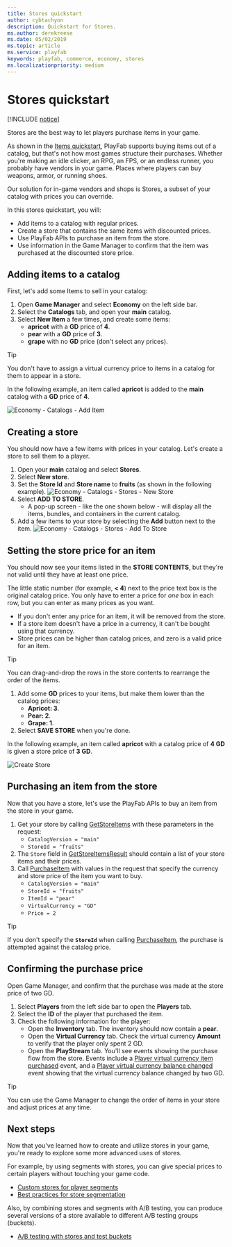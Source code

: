 ```yaml
---
title: Stores quickstart
author: cybtachyon
description: Quickstart for Stores.
ms.author: derekreese
ms.date: 05/02/2019
ms.topic: article
ms.service: playfab
keywords: playfab, commerce, economy, stores
ms.localizationpriority: medium
---
```


# Stores quickstart

[!INCLUDE [notice](../../../includes/_economy-deprecation.md)]

Stores are the best way to let players purchase items in your game.

As shown in the [Items quickstart](../items/quickstart.md), PlayFab supports buying items out of a catalog, but that's not how most games structure their purchases. Whether you're making an idle clicker, an RPG, an FPS, or an endless runner, you probably have vendors in your game. Places where players can buy weapons, armor, or running shoes.

Our solution for in-game vendors and shops is Stores, a subset of your catalog with prices you can override.

In this stores quickstart, you will:

* Add items to a catalog with regular prices.
* Create a store that contains the same items with discounted prices.
* Use PlayFab APIs to purchase an item from the store.
* Use information in the Game Manager to confirm that the item was purchased at the discounted store price.  

## Adding items to a catalog

First, let's add some Items to sell in your catalog:

1. Open **Game Manager** and select **Economy** on the left side bar.
1. Select the **Catalogs** tab, and open your **main** catalog.
1. Select **New Item** a few times, and create some items:
    * **apricot** with a **GD** price of **4**.
    * **pear** with a **GD** price of **3**.
    * **grape** with no **GD** price (don't select any prices).

> [!TIP]
> You don't have to assign a virtual currency price to items in a catalog for them to appear in a store.

In the following example, an item called **apricot** is added to the **main** catalog with a **GD** price of **4**.

![Economy - Catalogs - Add Item](../media/tutorials/game-manager-economy-catalogs-add-item.png)

## Creating a store

You should now have a few items with prices in your catalog. Let's create a store to sell them to a player.

1. Open your **main** catalog and select **Stores**.
1. Select **New store**.
1. Set the **Store Id** and **Store name** to **fruits** (as shown in the following example).
    ![Economy - Catalogs - Stores - New Store](../media/tutorials/game-manager-economy-catalogs-stores-new-store.png)
1. Select **ADD TO STORE**.
    * A pop-up screen - like the one shown below - will display all the items, bundles, and containers in the current catalog.
1. Add a few items to your store by selecting the **Add** button next to the item.
    ![Economy - Catalogs - Stores - Add To Store](../media/tutorials/game-manager-economy-catalogs-stores-add-to-store.png)

## Setting the store price for an item

You should now see your items listed in the **STORE CONTENTS**, but they're not valid until they have at least one price.

The little static number (for example, **< 4**) next to the price text box is the original catalog price. You only have to enter a price for *one* box in each row, but you can enter as many prices as you want.

* If you don't enter any price for an item, it will be removed from the store.
* If a store item doesn't have a price in a currency, it can't be bought using that currency.
* Store prices can be higher than catalog prices, and zero is a valid price for an item.

> [!TIP]
> You can drag-and-drop the rows in the store contents to rearrange the order of the items.

1. Add some **GD** prices to your items, but make them lower than the catalog prices:
    * **Apricot: 3**.
    * **Pear: 2**.
    * **Grape: 1**.
2. Select **SAVE STORE** when you're done.

In the following example, an item called **apricot** with a catalog price of **4 GD** is given a store price of **3 GD**.

![Create Store](../media/tutorials/game-manager-economy-catalogs-stores-set-price.png)

## Purchasing an item from the store

Now that you have a store, let's use the PlayFab APIs to buy an item from the store in your game.

1. Get your store by calling [GetStoreItems](xref:titleid.playfabapi.com.client.title-widedatamanagement.getstoreitems) with these parameters in the request:
    * `CatalogVersion = "main"`
    * `StoreId = "fruits"`
2. The `Store` field in [GetStoreItemsResult](xref:titleid.playfabapi.com.client.title-widedatamanagement.getstoreitems#getstoreitemsresult) should contain a list of your store items and their prices.
3. Call [PurchaseItem](xref:titleid.playfabapi.com.client.playeritemmanagement.purchaseitem) with values in the request that specify the currency and store price of the item you want to buy.
    * `CatalogVersion = "main"`
    * `StoreId = "fruits"`
    * `ItemId = "pear"`
    * `VirtualCurrency = "GD"`
    * `Price = 2`

> [!TIP]
> If you don't specify the **`StoreId`** when calling [PurchaseItem](xref:titleid.playfabapi.com.client.playeritemmanagement.purchaseitem), the purchase is attempted against the catalog price.

## Confirming the purchase price

Open Game Manager, and confirm that the purchase was made at the store price of two GD.

1. Select **Players** from the left side bar to open the **Players** tab.
2. Select the **ID** of the player that purchased the item.
3. Check the following information for the player:
   * Open the **Inventory** tab. The inventory should now contain a **pear**.
   * Open the **Virtual Currency** tab. Check the virtual currency **Amount** to verify that the player only spent 2 GD.
   * Open the **PlayStream** tab. You'll see events showing the purchase flow from the store. Events include a [Player virtual currency item purchased](../../../api-references/events/player-vc-item-purchased.md) event, and a [Player virtual currency balance changed](../../../api-references/events/player-virtual-currency-balance-changed.md) event showing that the virtual currency balance changed by two GD.

> [!TIP]
> You can use the Game Manager to change the order of items in your store and adjust prices at any time.

## Next steps

Now that you've learned how to create and utilize stores in your game, you're ready to explore some more advanced uses of stores.

For example, by using segments with stores, you can give special prices to certain players without touching your game code.

* [Custom stores for player segments](../tutorials/custom-stores-for-player-segments.md)
* [Best practices for store segmentation](../tutorials/best-practices-for-store-segmentation.md)

Also, by combining stores and segments with A/B testing, you can produce several versions of a store available to different A/B testing groups (buckets).

* [A/B testing with stores and test buckets](../../analytics/ab-testing/ab-testing-with-stores-and-test-buckets.md)
